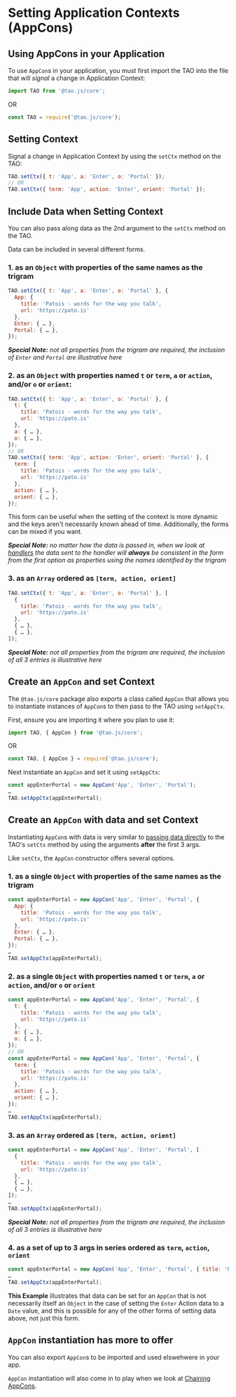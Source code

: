 # Setting Application Contexts (AppCons)

## Using AppCons in your Application

To use `AppCon`s in your application, you must first import the TAO into the file that will
_signal_ a change in Application Context:

```javascript
import TAO from '@tao.js/core';
```
OR
```javascript
const TAO = require('@tao.js/core');
```

## Setting Context

Signal a change in Application Context by using the `setCtx` method on the TAO:

```javascript
TAO.setCtx({ t: 'App', a: 'Enter', o: 'Portal' });
// OR
TAO.setCtx({ term: 'App', action: 'Enter', orient: 'Portal' });
```

## Include Data when Setting Context

You can also pass along data as the 2nd argument to the `setCtx` method on the TAO.

Data can be included in several different forms.

### 1. as an `Object` with properties of the same names as the trigram

```javascript
TAO.setCtx({ t: 'App', a: 'Enter', o: 'Portal' }, {
  App: {
    title: 'Patois - words for the way you talk',
    url: 'https://pato.is'
  },
  Enter: { … },
  Portal: { … },
});
```

_**Special Note:** not all properties from the trigram are required, the inclusion of
`Enter` and `Portal` are illustrative here_

### 2. as an `Object` with properties named `t` or `term`, `a` or `action`, and/or `o` or `orient`:

```javascript
TAO.setCtx({ t: 'App', a: 'Enter', o: 'Portal' }, {
  t: {
    title: 'Patois - words for the way you talk',
    url: 'https://pato.is'
  },
  a: { … },
  o: { … },
});
// OR
TAO.setCtx({ term: 'App', action: 'Enter', orient: 'Portal' }, {
  term: {
    title: 'Patois - words for the way you talk',
    url: 'https://pato.is'
  },
  action: { … },
  orient: { … },
});
```

This form can be useful when the setting of the context is more dynamic and the keys
aren't necessarily known ahead of time.  Additionally, the forms can be mixed if you want.

_**Special Note:** no matter how the data is passed in, when we look at [handlers](handlers.md)
the data sent to the handler will **always** be consistent in the form from the first option
as properties using the names identified by the trigram_

### 3. as an `Array` ordered as `[term, action, orient]`

```javascript
TAO.setCtx({ t: 'App', a: 'Enter', o: 'Portal' }, [
  {
    title: 'Patois - words for the way you talk',
    url: 'https://pato.is'
  },
  { … },
  { … },
]);
```

_**Special Note:** not all properties from the trigram are required, the inclusion of
all 3 entries is illustrative here_

## Create an `AppCon` and set Context

The `@tao.js/core` package also exports a class called `AppCon` that allows you to
instantiate instances of `AppCon`s to then pass to the TAO using `setAppCtx`.

First, ensure you are importing it where you plan to use it:

```javascript
import TAO, { AppCon } from '@tao.js/core';
```
OR
```javascript
const TAO, { AppCon } = require('@tao.js/core');
```

Next instantiate an `AppCon` and set it using `setAppCtx`:

```javascript
const appEnterPortal = new AppCon('App', 'Enter', 'Portal');
…
TAO.setAppCtx(appEnterPortal);
```

## Create an `AppCon` with data and set Context

Instantiating `AppCon`s with data is very similar to [passing data directly](#include-data-when-setting-context)
to the TAO's `setCtx` method by using the arguments **after** the first 3 args.

Like `setCtx`, the `AppCon` constructor offers several options.

### 1. as a single `Object` with properties of the same names as the trigram

```javascript
const appEnterPortal = new AppCon('App', 'Enter', 'Portal', {
  App: {
    title: 'Patois - words for the way you talk',
    url: 'https://pato.is'
  },
  Enter: { … },
  Portal: { … },
});
…
TAO.setAppCtx(appEnterPortal);
```

### 2. as a single `Object` with properties named `t` or `term`, `a` or `action`, and/or `o` or `orient`

```javascript
const appEnterPortal = new AppCon('App', 'Enter', 'Portal', {
  t: {
    title: 'Patois - words for the way you talk',
    url: 'https://pato.is'
  },
  a: { … },
  o: { … },
});
// OR
const appEnterPortal = new AppCon('App', 'Enter', 'Portal', {
  term: {
    title: 'Patois - words for the way you talk',
    url: 'https://pato.is'
  },
  action: { … },
  orient: { … },
});
…
TAO.setAppCtx(appEnterPortal);
```

### 3. as an `Array` ordered as `[term, action, orient]`

```javascript
const appEnterPortal = new AppCon('App', 'Enter', 'Portal', [
  {
    title: 'Patois - words for the way you talk',
    url: 'https://pato.is'
  },
  { … },
  { … },
]);
…
TAO.setAppCtx(appEnterPortal);
```

_**Special Note:** not all properties from the trigram are required, the inclusion of
all 3 entries is illustrative here_

### 4. as a set of up to 3 args in series ordered as `term`, `action`, `orient`

```javascript
const appEnterPortal = new AppCon('App', 'Enter', 'Portal', { title: 'Patois - …' }, new Date(), { … });
…
TAO.setAppCtx(appEnterPortal);
```

**This Example** illustrates that data can be set for an `AppCon` that is not necessarily
itself an `Object` in the case of setting the `Enter` Action data to a `Date` value, and this is possible for any of the other forms of setting data above, not
just this form.

## `AppCon` instantiation has more to offer

You can also export `AppCon`s to be imported and used elswehwere in your app.

`AppCon` instantiation will also come in to play when we look at [Chaining AppCons](chaining.md).
